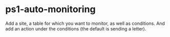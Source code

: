 # ps1-auto-monitoring
 Add a site, a table for which you want to monitor, as well as conditions. And add an action under the conditions (the default is sending a letter).
